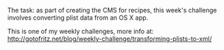 The task: as part of creating the CMS for recipes, this week's challenge involves converting plist data from an OS X app.

This is one of my weekly challenges, more info at: http://gotofritz.net/blog/weekly-challenge/transforming-plists-to-xml/

